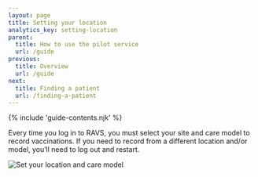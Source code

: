 ```yaml
---
layout: page
title: Setting your location
analytics_key: setting-location
parent:
  title: How to use the pilot service
  url: /guide
previous:
  title: Overview
  url: /guide
next:
  title: Finding a patient
  url: /finding-a-patient
---
```


{% include 'guide-contents.njk' %}

Every time you log in to RAVS, you must select your site and care model to record vaccinations. If you need to record from a different location and/or model, you’ll need to log out and restart.

![Set your location and care model ](/images/location.png)
